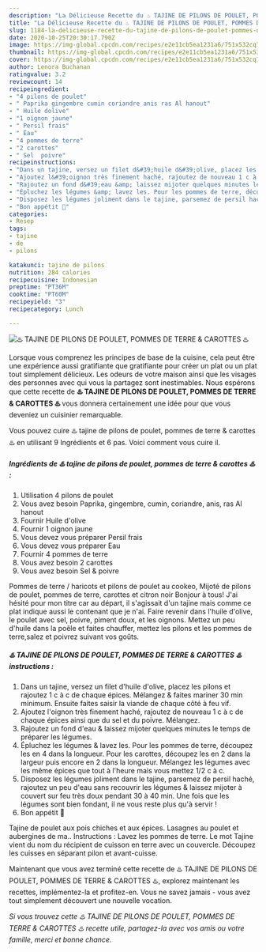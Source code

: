 ```yaml
---
description: "La Délicieuse Recette du ♨️ TAJINE DE PILONS DE POULET, POMMES DE TERRE &amp;amp; CAROTTES ♨️"
title: "La Délicieuse Recette du ♨️ TAJINE DE PILONS DE POULET, POMMES DE TERRE &amp;amp; CAROTTES ♨️"
slug: 1184-la-delicieuse-recette-du-tajine-de-pilons-de-poulet-pommes-de-terre-and-amp-carottes
date: 2020-10-25T20:30:17.790Z
image: https://img-global.cpcdn.com/recipes/e2e11cb5ea1231a6/751x532cq70/♨️-tajine-de-pilons-de-poulet-pommes-de-terre-carottes-♨️-photo-principale-de-la-recette.jpg
thumbnail: https://img-global.cpcdn.com/recipes/e2e11cb5ea1231a6/751x532cq70/♨️-tajine-de-pilons-de-poulet-pommes-de-terre-carottes-♨️-photo-principale-de-la-recette.jpg
cover: https://img-global.cpcdn.com/recipes/e2e11cb5ea1231a6/751x532cq70/♨️-tajine-de-pilons-de-poulet-pommes-de-terre-carottes-♨️-photo-principale-de-la-recette.jpg
author: Lenora Buchanan
ratingvalue: 3.2
reviewcount: 14
recipeingredient:
- "4 pilons de poulet"
- " Paprika gingembre cumin coriandre anis ras Al hanout"
- " Huile dolive"
- "1 oignon jaune"
- " Persil frais"
- " Eau"
- "4 pommes de terre"
- "2 carottes"
- " Sel  poivre"
recipeinstructions:
- "Dans un tajine, versez un filet d&#39;huile d&#39;olive, placez les pilons et rajoutez 1 c à c de chaque épices. Mélangez &amp; faites mariner 30 min minimum. Ensuite faites saisir la viande de chaque côté à feu vif."
- "Ajoutez l&#39;oignon très finement haché, rajoutez de nouveau 1 c à c de chaque épices ainsi que du sel et du poivre. Mélangez."
- "Rajoutez un fond d&#39;eau &amp; laissez mijoter quelques minutes le temps de préparer les légumes."
- "Épluchez les légumes &amp; lavez les. Pour les pommes de terre, découpez les en 4 dans la longueur. Pour les carottes, découpez les en 2 dans la largeur puis encore en 2 dans la longueur. Mélangez les légumes avec les même épices que tout à l&#39;heure mais vous mettez 1/2 c à c."
- "Disposez les légumes joliment dans le tajine, parsemez de persil haché, rajoutez un peu d&#39;eau sans recouvrir les légumes &amp; laissez mijoter à couvert sur feu très doux pendant 30 à 40 min. Une fois que les légumes sont bien fondant, il ne vous reste plus qu&#39;à servir !"
- "Bon appétit 🌹"
categories:
- Resep
tags:
- tajine
- de
- pilons

katakunci: tajine de pilons 
nutrition: 284 calories
recipecuisine: Indonesian
preptime: "PT36M"
cooktime: "PT60M"
recipeyield: "3"
recipecategory: Lunch

---
```



![♨️ TAJINE DE PILONS DE POULET, POMMES DE TERRE &amp; CAROTTES ♨️](https://img-global.cpcdn.com/recipes/e2e11cb5ea1231a6/751x532cq70/♨️-tajine-de-pilons-de-poulet-pommes-de-terre-carottes-♨️-photo-principale-de-la-recette.jpg)

Lorsque vous comprenez les principes de base de la cuisine, cela peut être une expérience aussi gratifiante que gratifiante pour créer un plat ou un plat tout simplement délicieux. Les odeurs de votre maison ainsi que les visages des personnes avec qui vous la partagez sont inestimables. Nous espérons que cette recette de <strong> ♨️ TAJINE DE PILONS DE POULET, POMMES DE TERRE &amp; CAROTTES ♨️ </strong> vous donnera certainement une idée pour que vous deveniez un cuisinier remarquable.

<!--inarticleads1-->

Vous pouvez cuire ♨️ tajine de pilons de poulet, pommes de terre &amp; carottes ♨️ en utilisant 9 Ingrédients et 6 pas. Voici comment vous cuire il.

##### Ingrédients de ♨️ tajine de pilons de poulet, pommes de terre &amp; carottes ♨️ :

1. Utilisation 4 pilons de poulet
1. Vous avez besoin  Paprika, gingembre, cumin, coriandre, anis, ras Al hanout
1. Fournir  Huile d&#39;olive
1. Fournir 1 oignon jaune
1. Vous devez vous préparer  Persil frais
1. Vous devez vous préparer  Eau
1. Fournir 4 pommes de terre
1. Vous avez besoin 2 carottes
1. Vous avez besoin  Sel &amp; poivre


Pommes de terre / haricots et pilons de poulet au cookeo, Mijoté de pilons de poulet, pommes de terre, carottes et citron noir Bonjour à tous! J&#39;ai hésité pour mon titre car au départ, il s&#39;agissait d&#39;un tajine mais comme ce plat indique aussi le contenant que je n&#39;ai. Faire revenir dans l&#39;huile d&#39;olive, le poulet avec sel, poivre, piment doux, et les oignons. Mettez un peu d&#39;huile dans la poêle et faites chauffer, mettez les pilons et les pommes de terre,salez et poivrez suivant vos goûts. 

<!--inarticleads2-->

##### ♨️ TAJINE DE PILONS DE POULET, POMMES DE TERRE &amp; CAROTTES ♨️ instructions :

1. Dans un tajine, versez un filet d&#39;huile d&#39;olive, placez les pilons et rajoutez 1 c à c de chaque épices. Mélangez &amp; faites mariner 30 min minimum. Ensuite faites saisir la viande de chaque côté à feu vif.
1. Ajoutez l&#39;oignon très finement haché, rajoutez de nouveau 1 c à c de chaque épices ainsi que du sel et du poivre. Mélangez.
1. Rajoutez un fond d&#39;eau &amp; laissez mijoter quelques minutes le temps de préparer les légumes.
1. Épluchez les légumes &amp; lavez les. Pour les pommes de terre, découpez les en 4 dans la longueur. Pour les carottes, découpez les en 2 dans la largeur puis encore en 2 dans la longueur. Mélangez les légumes avec les même épices que tout à l&#39;heure mais vous mettez 1/2 c à c.
1. Disposez les légumes joliment dans le tajine, parsemez de persil haché, rajoutez un peu d&#39;eau sans recouvrir les légumes &amp; laissez mijoter à couvert sur feu très doux pendant 30 à 40 min. Une fois que les légumes sont bien fondant, il ne vous reste plus qu&#39;à servir !
1. Bon appétit 🌹


Tajine de poulet aux pois chiches et aux épices. Lasagnes au poulet et aubergines de ma.. Instructions : Lavez les pommes de terre. Le mot Tajine vient du nom du récipient de cuisson en terre avec un couvercle. Découpez les cuisses en séparant pilon et avant-cuisse. 

<!--inarticleads1-->

<p>
Maintenant que vous avez terminé cette recette de ♨️ TAJINE DE PILONS DE POULET, POMMES DE TERRE &amp; CAROTTES ♨️, explorez maintenant les recettes, implémentez-la et profitez-en. Vous ne savez jamais - vous avez tout simplement découvert une nouvelle vocation.
</p>

<p>
<i>Si vous trouvez cette ♨️ TAJINE DE PILONS DE POULET, POMMES DE TERRE &amp; CAROTTES ♨️ recette utile, partagez-la avec vos amis ou votre famille, merci et bonne chance.</i>
</p>
